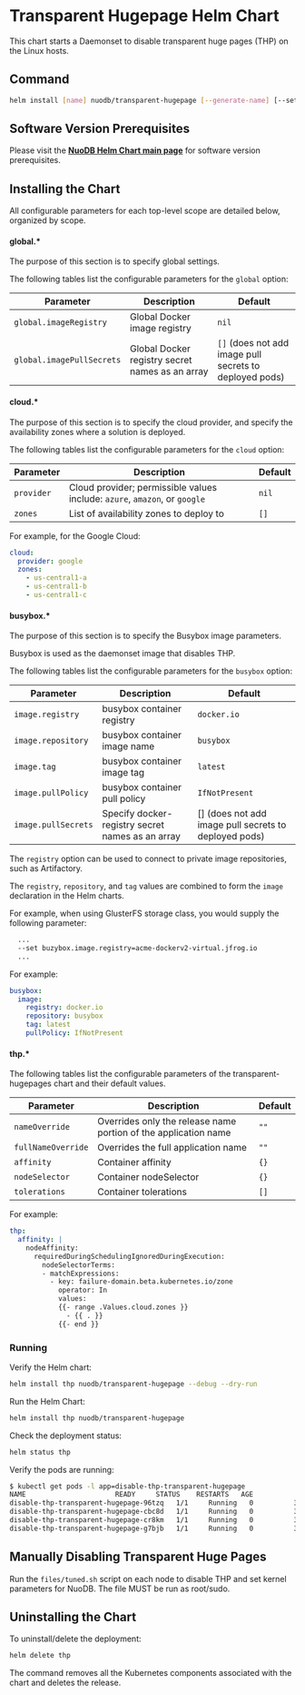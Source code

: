 # Transparent Hugepage Helm Chart

This chart starts a Daemonset to disable transparent huge pages (THP) on the Linux hosts.

## Command

```bash
helm install [name] nuodb/transparent-hugepage [--generate-name] [--set parameter] [--values myvalues.yaml]
```

## Software Version Prerequisites

Please visit the **[NuoDB Helm Chart main page](https://github.com/nuodb/nuodb-helm-charts/#software-release-requirements)** for software version prerequisites.

## Installing the Chart

All configurable parameters for each top-level scope are detailed below, organized by scope.

#### global.*

The purpose of this section is to specify global settings.

The following tables list the configurable parameters for the `global` option:

| Parameter | Description | Default |
| ----- | ----------- | ------ |
| `global.imageRegistry` | Global Docker image registry | `nil` |
| `global.imagePullSecrets` | Global Docker registry secret names as an array | `[]` (does not add image pull secrets to deployed pods) |

#### cloud.*

The purpose of this section is to specify the cloud provider, and specify the availability zones where a solution is deployed.

The following tables list the configurable parameters for the `cloud` option:

| Parameter | Description | Default |
| ----- | ----------- | ------ |
| `provider` | Cloud provider; permissible values include: `azure`, `amazon`, or `google` |`nil`|
| `zones` | List of availability zones to deploy to |`[]`|

For example, for the Google Cloud:

```yaml
cloud:
  provider: google
  zones:
    - us-central1-a
    - us-central1-b
    - us-central1-c
```

#### busybox.*

The purpose of this section is to specify the Busybox image parameters.

Busybox is used as the daemonset image that disables THP.

The following tables list the configurable parameters for the `busybox` option:

| Parameter | Description | Default |
| ----- | ----------- | ------ |
| `image.registry` | busybox container registry | `docker.io` |
| `image.repository` | busybox container image name |`busybox`|
| `image.tag` | busybox container image tag | `latest` |
| `image.pullPolicy` | busybox container pull policy |`IfNotPresent`|
| `image.pullSecrets` | Specify docker-registry secret names as an array | [] (does not add image pull secrets to deployed pods) |

The `registry` option can be used to connect to private image repositories, such as Artifactory.

The `registry`, `repository`, and `tag` values are combined to form the `image` declaration in the Helm charts.

For example, when using GlusterFS storage class, you would supply the following parameter:

```bash
  ...
  --set buzybox.image.registry=acme-dockerv2-virtual.jfrog.io
  ...
```

For example:

```yaml
busybox:
  image:
    registry: docker.io
    repository: busybox
    tag: latest
    pullPolicy: IfNotPresent
```

#### thp.*

The following tables list the configurable parameters of the transparent-hugepages chart and their default values.

| Parameter | Description | Default |
| ----- | ----------- | ------ |
| `nameOverride` | Overrides only the release name portion of the application name |`""`|
| `fullNameOverride` | Overrides the full application name |`""`|
| `affinity` | Container affinity | `{}` |
| `nodeSelector` | Container nodeSelector | `{}` |
| `tolerations` | Container tolerations | `[]` |

For example:

```yaml
thp:
  affinity: |
    nodeAffinity:
      requiredDuringSchedulingIgnoredDuringExecution:
        nodeSelectorTerms:
        - matchExpressions:
          - key: failure-domain.beta.kubernetes.io/zone
            operator: In
            values:
            {{- range .Values.cloud.zones }}
              - {{ . }}
            {{- end }}
```

### Running

Verify the Helm chart:

```bash
helm install thp nuodb/transparent-hugepage --debug --dry-run
```

Run the Helm Chart:

```bash
helm install thp nuodb/transparent-hugepage
```

Check the deployment status:

```bash
helm status thp
```

Verify the pods are running:

```bash
$ kubectl get pods -l app=disable-thp-transparent-hugepage
NAME                      READY     STATUS    RESTARTS   AGE
disable-thp-transparent-hugepage-96tzq   1/1     Running   0          3m45s
disable-thp-transparent-hugepage-cbc8d   1/1     Running   0          3m45s
disable-thp-transparent-hugepage-cr8km   1/1     Running   0          3m45s
disable-thp-transparent-hugepage-g7bjb   1/1     Running   0          3m45s
```

## Manually Disabling Transparent Huge Pages

Run the `files/tuned.sh` script on each node to disable THP and set kernel parameters for NuoDB.
The file MUST be run as root/sudo.

## Uninstalling the Chart

To uninstall/delete the deployment:

```bash
helm delete thp
```

The command removes all the Kubernetes components associated with the chart and deletes the release.

